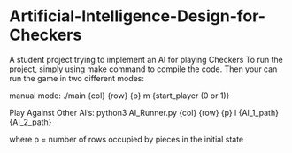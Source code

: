 # Artificial-Intelligence-Design-for-Checkers
A student project trying to implement an AI for playing Checkers
To run the project, simply using make command to compile the code.
Then your can run the game in two different modes:

manual mode:
./main {col} {row} {p} m {start_player (0 or 1)}

Play Against Other AI’s:
python3 AI_Runner.py {col} {row} {p} l {AI_1_path} {AI_2_path}

where p = number of rows occupied by pieces in the initial state
